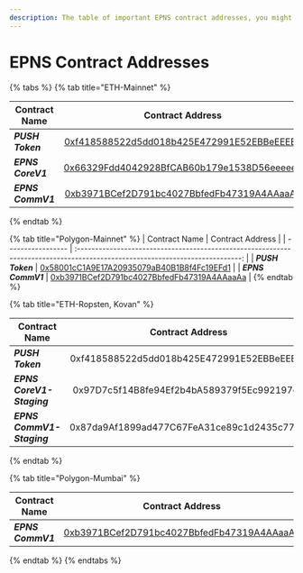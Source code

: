 ```yaml
---
description: The table of important EPNS contract addresses, you might need.
---
```


# EPNS Contract Addresses



{% tabs %}
{% tab title="ETH-Mainnet" %}


| Contract Name     |                                                      Contract Address                                                      |
| ----------------- | :------------------------------------------------------------------------------------------------------------------------: |
| _**PUSH Token**_  | [0xf418588522d5dd018b425E472991E52EBBeEEEEE](https://etherscan.io/address/0xf418588522d5dd018b425e472991e52ebbeeeeee#code) |
| _**EPNS CoreV1**_ |    [0x66329Fdd4042928BfCAB60b179e1538D56eeeeeE](https://etherscan.io/address/0x66329Fdd4042928BfCAB60b179e1538D56eeeeeE)   |
| _**EPNS CommV1**_ |    [0xb3971BCef2D791bc4027BbfedFb47319A4AAaaAa](https://etherscan.io/address/0xb3971BCef2D791bc4027BbfedFb47319A4AAaaAa)   |
{% endtab %}

{% tab title="Polygon-Mainnet" %}
| Contract Name     |                                                        Contract Address                                                       |
| ----------------- | :---------------------------------------------------------------------------------------------------------------------------: |
| _**PUSH Token**_  |    [0x58001cC1A9E17A20935079aB40B1B8f4Fc19EFd1](https://polygonscan.com/address/0x58001cc1a9e17a20935079ab40b1b8f4fc19efd1)   |
| _**EPNS CommV1**_ | [0xb3971BCef2D791bc4027BbfedFb47319A4AAaaAa](https://polygonscan.com/address/0xb3971BCef2D791bc4027BbfedFb47319A4AAaaAa#code) |
{% endtab %}

{% tab title="ETH-Ropsten, Kovan" %}


| Contract Name              |              Contract Address              |
| -------------------------- | :----------------------------------------: |
| _**PUSH Token**_           | 0xf418588522d5dd018b425E472991E52EBBeEEEEE |
| _**EPNS CoreV1-Staging**_  | 0x97D7c5f14B8fe94Ef2b4bA589379f5Ec992197dA |
| _**EPNS CommV1-Staging**_  | 0x87da9Af1899ad477C67FeA31ce89c1d2435c77DC |
{% endtab %}

{% tab title="Polygon-Mumbai" %}


| Contract Name     |                                                        Contract Address                                                       |
| ----------------- | :---------------------------------------------------------------------------------------------------------------------------: |
| _**EPNS CommV1**_ | [0xb3971BCef2D791bc4027BbfedFb47319A4AAaaAa](https://polygonscan.com/address/0xb3971BCef2D791bc4027BbfedFb47319A4AAaaAa#code) |
{% endtab %}
{% endtabs %}

